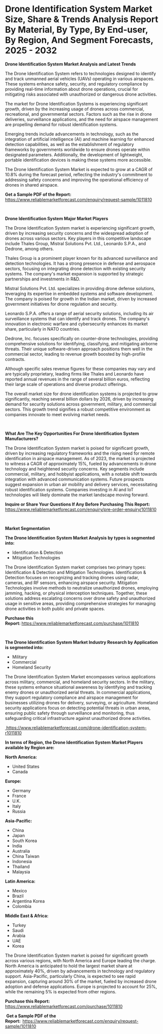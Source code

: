 <p><h1>Drone Identification System Market Size, Share & Trends Analysis Report By Material, By Type, By End-user, By Region, And Segment Forecasts, 2025 - 2032</h1></p><p><strong>Drone Identification System Market Analysis and Latest Trends</strong></p>
<p><p>The Drone Identification System refers to technologies designed to identify and track unmanned aerial vehicles (UAVs) operating in various airspaces. These systems enhance safety, security, and regulatory compliance by providing real-time information about drone operations, crucial for mitigating risks associated with unauthorized or dangerous drone activities.</p><p>The market for Drone Identification Systems is experiencing significant growth, driven by the increasing usage of drones across commercial, recreational, and governmental sectors. Factors such as the rise in drone deliveries, surveillance applications, and the need for airspace management are propelling demand for robust identification systems. </p><p>Emerging trends include advancements in technology, such as the integration of artificial intelligence (AI) and machine learning for enhanced detection capabilities, as well as the establishment of regulatory frameworks by governments worldwide to ensure drones operate within designated parameters. Additionally, the development of lightweight, portable identification devices is making these systems more accessible. </p><p>The Drone Identification System Market is expected to grow at a CAGR of 10.8% during the forecast period, reflecting the industry's commitment to addressing safety concerns and improving the operational efficiency of drones in shared airspace.</p></p>
<p><strong>Get a Sample PDF of the Report:&nbsp;</strong> <a href="https://www.reliablemarketforecast.com/enquiry/request-sample/1011810?utm_campaign=3222&utm_medium=2&utm_source=Github&utm_content=ia&utm_term=17042025&utm_id=drone-identification-system">https://www.reliablemarketforecast.com/enquiry/request-sample/1011810</a></p>
<p>&nbsp;</p>
<p><strong>Drone Identification System Major Market Players</strong></p>
<p><p>The Drone Identification System market is experiencing significant growth, driven by increasing security concerns and the widespread adoption of drones across various sectors. Key players in this competitive landscape include Thales Group, Mistral Solutions Pvt. Ltd., Leonardo S.P.A., and Dedrone, among others.</p><p>Thales Group is a prominent player known for its advanced surveillance and detection technologies. It has a strong presence in defense and aerospace sectors, focusing on integrating drone detection with existing security systems. The company's market expansion is supported by strategic partnerships and investments in R&D.</p><p>Mistral Solutions Pvt. Ltd. specializes in providing drone defense solutions, leveraging its expertise in embedded systems and software development. The company is poised for growth in the Indian market, driven by increased government initiatives for drone regulation and security.</p><p>Leonardo S.P.A. offers a range of aerial security solutions, including its air surveillance systems that can identify and track drones. The company's innovation in electronic warfare and cybersecurity enhances its market share, particularly in NATO countries.</p><p>Dedrone, Inc. focuses specifically on counter-drone technologies, providing comprehensive solutions for identifying, classifying, and mitigating airborne threats. Their unique software-driven approach positions them well in the commercial sector, leading to revenue growth boosted by high-profile contracts.</p><p>Although specific sales revenue figures for these companies may vary and are typically proprietary, leading firms like Thales and Leonardo have reported annual revenues in the range of several billion euros, reflecting their large scale of operations and diverse product offerings.</p><p>The overall market size for drone identification systems is projected to grow significantly, reaching several billion dollars by 2026, driven by increasing demand for security solutions across government, military, and commercial sectors. This growth trend signifies a robust competitive environment as companies innovate to meet evolving market needs.</p></p>
<p>&nbsp;</p>
<p><strong>What Are The Key Opportunities For Drone Identification System Manufacturers?</strong></p>
<p><p>The Drone Identification System market is poised for significant growth, driven by increasing regulatory frameworks and the rising need for remote identification in airspace management. As of 2023, the market is projected to witness a CAGR of approximately 15%, fueled by advancements in drone technology and heightened security concerns. Key segments include commercial, military, and hobbyist applications, with a notable shift towards integration with advanced communication systems. Future prospects suggest expansion in urban air mobility and delivery services, necessitating robust identification systems. Companies investing in AI and IoT technologies will likely dominate the market landscape moving forward.</p></p>
<p><strong>Inquire or Share Your Questions If Any Before Purchasing This Report:</strong> <a href="https://www.reliablemarketforecast.com/enquiry/pre-order-enquiry/1011810?utm_campaign=3222&utm_medium=2&utm_source=Github&utm_content=ia&utm_term=17042025&utm_id=drone-identification-system">https://www.reliablemarketforecast.com/enquiry/pre-order-enquiry/1011810</a></p>
<p>&nbsp;</p>
<p><strong>Market Segmentation</strong></p>
<p><strong>The Drone Identification System Market Analysis by types is segmented into:</strong></p>
<p><ul><li>Identification & Detection</li><li>Mitigation Technologies</li></ul></p>
<p><p>The Drone Identification System market comprises two primary types: Identification & Detection and Mitigation Technologies. Identification & Detection focuses on recognizing and tracking drones using radar, cameras, and RF sensors, enhancing airspace security. Mitigation Technologies involve methods to neutralize unauthorized drones, employing jamming, hacking, or physical interception techniques. Together, these solutions address escalating concerns over drone safety and unauthorized usage in sensitive areas, providing comprehensive strategies for managing drone activities in both public and private spaces.</p></p>
<p><strong>Purchase this Report:&nbsp;</strong><a href="https://www.reliablemarketforecast.com/purchase/1011810?utm_campaign=3222&utm_medium=2&utm_source=Github&utm_content=ia&utm_term=17042025&utm_id=drone-identification-system">https://www.reliablemarketforecast.com/purchase/1011810</a></p>
<p>&nbsp;</p>
<p><strong>The Drone Identification System Market Industry Research by Application is segmented into:</strong></p>
<p><ul><li>Military</li><li>Commercial</li><li>Homeland Security</li></ul></p>
<p><p>The Drone Identification System Market encompasses various applications across military, commercial, and homeland security sectors. In the military, these systems enhance situational awareness by identifying and tracking enemy drones or unauthorized aerial threats. In commercial applications, they support regulatory compliance and airspace management for businesses utilizing drones for delivery, surveying, or agriculture. Homeland security applications focus on detecting potential threats in urban areas, ensuring public safety through surveillance and monitoring, thus safeguarding critical infrastructure against unauthorized drone activities.</p></p>
<p><a href="https://www.reliablemarketforecast.com/drone-identification-system-r1011810?utm_campaign=3222&utm_medium=2&utm_source=Github&utm_content=ia&utm_term=17042025&utm_id=drone-identification-system">&nbsp;https://www.reliablemarketforecast.com/drone-identification-system-r1011810</a></p>
<p><strong>In terms of Region, the Drone Identification System Market Players available by Region are:</strong></p>
<p>
    <p> <strong> North America: </strong>
        <ul>
            <li>United States</li>
            <li>Canada</li>
        </ul>
        </p> 
    <p> <strong> Europe: </strong>
        <ul>
            <li>Germany</li>
            <li>France</li>
            <li>U.K.</li>
            <li>Italy</li>
            <li>Russia</li>
        </ul>
        </p> 
    <p> <strong> Asia-Pacific: </strong>
        <ul>
            <li>China</li>
            <li>Japan</li>
            <li>South Korea</li>
            <li>India</li>
            <li>Australia</li>
            <li>China Taiwan</li>
            <li>Indonesia</li>
            <li>Thailand</li>
            <li>Malaysia</li>
        </ul>
        </p> 
    <p> <strong> Latin America: </strong>
        <ul>
            <li>Mexico</li>
            <li>Brazil</li>
            <li>Argentina Korea</li>
            <li>Colombia</li>
        </ul>
        </p> 
    <p> <strong> Middle East & Africa: </strong>
        <ul>
            <li>Turkey</li>
            <li>Saudi</li>
            <li>Arabia</li>
            <li>UAE</li>
            <li>Korea</li>
        </ul>
    </p>
    </p>
<p><p>The Drone Identification System market is poised for significant growth across various regions, with North America and Europe leading the charge. North America is anticipated to hold the largest market share at approximately 40%, driven by advancements in technology and regulatory support. Asia-Pacific, particularly China, is expected to see rapid expansion, capturing around 30% of the market, fueled by increased drone adoption and defense applications. Europe is projected to account for 25%, while the remaining 5% is expected from other regions.</p></p>
<p><strong>Purchase this Report: </strong><a href="https://www.reliablemarketforecast.com/purchase/1011810?utm_campaign=3222&utm_medium=2&utm_source=Github&utm_content=ia&utm_term=17042025&utm_id=drone-identification-system">https://www.reliablemarketforecast.com/purchase/1011810</a></p>
<p>&nbsp;<strong>Get a Sample PDF of the Report:&nbsp;&nbsp;</strong><a href="https://www.reliablemarketforecast.com/enquiry/request-sample/1011810?utm_campaign=3222&utm_medium=2&utm_source=Github&utm_content=ia&utm_term=17042025&utm_id=drone-identification-system">https://www.reliablemarketforecast.com/enquiry/request-sample/1011810</a></p>
<p><strong></strong></p>
<p><p></p><p></p><p></p></p>